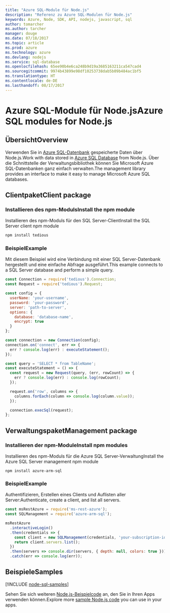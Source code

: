 ```yaml
---
title: "Azure SQL-Module für Node.js"
description: "Referenz zu Azure SQL-Modulen für Node.js"
keywords: Azure, Node, SDK, API, nodejs, javascript, sql
author: tomarcher
ms.author: tarcher
manager: douge
ms.date: 07/18/2017
ms.topic: article
ms.prod: azure
ms.technology: azure
ms.devlang: nodejs
ms.service: sql-database
ms.openlocfilehash: 65ee90b4e6ca248b9d19a3685163211ca547cad4
ms.sourcegitcommit: 9974b43899e98df10253738dab5b09b484ac1bf5
ms.translationtype: HT
ms.contentlocale: de-DE
ms.lasthandoff: 08/17/2017
---
```

# <a name="azure-sql-modules-for-nodejs"></a><span data-ttu-id="2bbf0-104">Azure SQL-Module für Node.js</span><span class="sxs-lookup"><span data-stu-id="2bbf0-104">Azure SQL modules for Node.js</span></span>

## <a name="overview"></a><span data-ttu-id="2bbf0-105">Übersicht</span><span class="sxs-lookup"><span data-stu-id="2bbf0-105">Overview</span></span>

<span data-ttu-id="2bbf0-106">Verwenden Sie in [Azure SQL-Datenbank](https://docs.microsoft.com/azure/sql-database/sql-database-technical-overview) gespeicherte Daten über Node.js.</span><span class="sxs-lookup"><span data-stu-id="2bbf0-106">Work with data stored in [Azure SQL Database](https://docs.microsoft.com/azure/sql-database/sql-database-technical-overview) from Node.js.</span></span>
<span data-ttu-id="2bbf0-107">Über die Schnittstelle der Verwaltungsbibliothek können Sie Microsoft Azure SQL-Datenbanken ganz einfach verwalten.</span><span class="sxs-lookup"><span data-stu-id="2bbf0-107">The management library provides an interface to make it easy to manage Microsoft Azure SQL databases.</span></span>

## <a name="client-package"></a><span data-ttu-id="2bbf0-108">Clientpaket</span><span class="sxs-lookup"><span data-stu-id="2bbf0-108">Client package</span></span>

### <a name="install-the-npm-module"></a><span data-ttu-id="2bbf0-109">Installieren des npm-Moduls</span><span class="sxs-lookup"><span data-stu-id="2bbf0-109">Install the npm module</span></span>

<span data-ttu-id="2bbf0-110">Installieren des npm-Moduls für den SQL Server-Client</span><span class="sxs-lookup"><span data-stu-id="2bbf0-110">Install the SQL Server client npm module</span></span>

```bash
npm install tedious
```

### <a name="example"></a><span data-ttu-id="2bbf0-111">Beispiel</span><span class="sxs-lookup"><span data-stu-id="2bbf0-111">Example</span></span>

<span data-ttu-id="2bbf0-112">Mit diesem Beispiel wird eine Verbindung mit einer SQL Server-Datenbank hergestellt und eine einfache Abfrage ausgeführt.</span><span class="sxs-lookup"><span data-stu-id="2bbf0-112">This example connects to a SQL Server database and perform a simple query.</span></span>

```javascript
const Connection = require('tedious').Connection;
const Request = require('tedious').Request;

const config = {
  userName: 'your-username',
  password: 'your-password',
  server: 'path-to-server',
  options: {
    database: 'database-name',
    encrypt: true
  }
};

const connection = new Connection(config);
connection.on('connect', err => {
  err ? console.log(err) : executeStatement();
});

const query = 'SELECT * from TableName';
const executeStatement = () => {
  const request = new Request(query, (err, rowCount) => {
    err ? console.log(err) : console.log(rowCount);
  });

  request.on('row', columns => {
    columns.forEach(column => console.log(column.value));
  });

  connection.execSql(request);
};
```

## <a name="management-package"></a><span data-ttu-id="2bbf0-113">Verwaltungspaket</span><span class="sxs-lookup"><span data-stu-id="2bbf0-113">Management package</span></span>

### <a name="install-npm-modules"></a><span data-ttu-id="2bbf0-114">Installieren der npm-Module</span><span class="sxs-lookup"><span data-stu-id="2bbf0-114">Install npm modules</span></span>

<span data-ttu-id="2bbf0-115">Installieren des npm-Moduls für die Azure SQL Server-Verwaltung</span><span class="sxs-lookup"><span data-stu-id="2bbf0-115">Install the Azure SQL Server management npm module</span></span>

```
npm install azure-arm-sql
```   

### <a name="example"></a><span data-ttu-id="2bbf0-116">Beispiel</span><span class="sxs-lookup"><span data-stu-id="2bbf0-116">Example</span></span>

<span data-ttu-id="2bbf0-117">Authentifizieren, Erstellen eines Clients und Auflisten aller Server:</span><span class="sxs-lookup"><span data-stu-id="2bbf0-117">Authenticate, create a client, and list all servers.</span></span>

```javascript
const msRestAzure = require('ms-rest-azure');
const SQLManagement = require('azure-arm-sql');

msRestAzure
  .interactiveLogin()
  .then(credentials => {
    const client = new SQLManagement(credentials, 'your-subscription-id');
    return client.servers.list();
  })
  .then(servers => console.dir(servers, { depth: null, colors: true }))
  .catch(err => console.log(err));
```

## <a name="samples"></a><span data-ttu-id="2bbf0-118">Beispiele</span><span class="sxs-lookup"><span data-stu-id="2bbf0-118">Samples</span></span>

[!INCLUDE [node-sql-samples](../docs-ref-conceptual/includes/sql-samples.md)]

<span data-ttu-id="2bbf0-119">Sehen Sie sich weiteren [Node.js-Beispielcode](https://azure.microsoft.com/resources/samples/?platform=nodejs) an, den Sie in Ihren Apps verwenden können.</span><span class="sxs-lookup"><span data-stu-id="2bbf0-119">Explore more [sample Node.js code](https://azure.microsoft.com/resources/samples/?platform=nodejs) you can use in your apps.</span></span>
